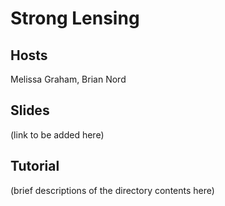 # Strong Lensing

## Hosts

Melissa Graham, Brian Nord

## Slides

(link to be added here)

## Tutorial

(brief descriptions of the directory contents here)
